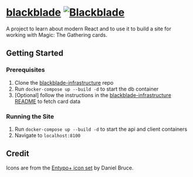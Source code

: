 # [blackblade](https://blackblade.ca) [![Blackblade](https://circleci.com/gh/BrandonWade/blackblade.svg?style=shield)](https://github.com/BrandonWade/blackblade)

A project to learn about modern React and to use it to build a site for working with Magic: The Gathering cards.

## Getting Started

### Prerequisites

1. Clone the [blackblade-infrastructure](https://github.com/BrandonWade/blackblade-infrastructure) repo
2. Run `docker-compose up --build -d` to start the db container
3. [Optional] follow the instructions in the [blackblade-infrastructure README](https://github.com/BrandonWade/blackblade-infrastructure/blob/master/README.md) to fetch card data

### Running the Site

1. Run `docker-compose up --build -d` to start the api and client containers
2. Navigate to `localhost:8100`

## Credit

Icons are from the [Entypo+ icon set](http://entypo.com/) by Daniel Bruce.
